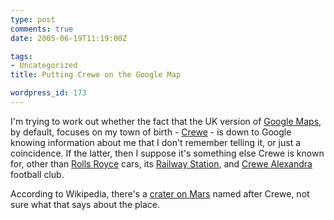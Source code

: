 ```yaml
---
type: post
comments: true
date: 2005-06-19T11:19:00Z

tags:
- Uncategorized
title: Putting Crewe on the Google Map

wordpress_id: 173
---
```


I'm trying to work out whether the fact that the UK version of [Google Maps](http://maps.google.co.uk/), by default, focuses on my town of birth - [Crewe](http://en.wikipedia.org/wiki/Crewe) - is down to Google knowing information about me that I don't remember telling it, or just a coincidence. If the latter, then I suppose it's something else Crewe is known for, other than [Rolls Royce](http://en.wikipedia.org/wiki/Rolls-Royce) cars, its [Railway Station](http://en.wikipedia.org/wiki/Crewe_station), and [Crewe Alexandra](http://en.wikipedia.org/wiki/Crewe_Alexandra) football club. 



	

According to Wikipedia, there's a [crater on Mars](http://en.wikipedia.org/wiki/Crewe_crater) named after Crewe, not sure what that says about the place.
